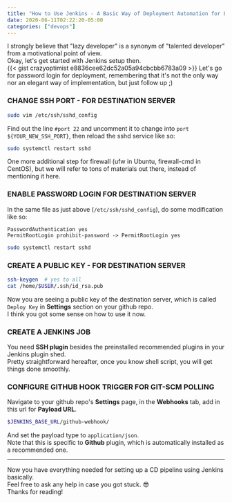 ```yaml
---
title: "How to Use Jenkins - A Basic Way of Deployment Automation for Lazy Developers"
date: 2020-06-11T02:22:20-05:00
categories: ["devops"]
---
```

I strongly believe that "lazy developer" is a synonym of "talented developer" from a motivational point of view.  
Okay, let's get started with Jenkins setup then.  
{{< gist crazyoptimist e8836cee62dc52a05a94cbcbb6783a09 >}}
Let's go for  password login for deployment, remembering that it's not the only way nor an elegant way of implementation, but just follow up ;)  
### CHANGE SSH PORT - FOR DESTINATION SERVER
```bash
sudo vim /etc/ssh/sshd_config
```
Find out the line `#port 22` and uncomment it to change into `port ${YOUR_NEW_SSH_PORT}`, then reload the sshd service like so:  
```bash
sudo systemctl restart sshd
```
One more additional step for firewall (ufw in Ubuntu, firewall-cmd in CentOS), but we will refer to tons of materials out there, instead of mentioning it here.  
### ENABLE PASSWORD LOGIN FOR DESTINATION SERVER
In the same file as just above (`/etc/ssh/sshd_config`), do some modification like so:  
```
PasswordAuthentication yes
PermitRootLogin prohibit-password -> PermitRootLogin yes
```
```bash
sudo systemctl restart sshd
```
### CREATE A PUBLIC KEY - FOR DESTINATION SERVER
```bash
ssh-keygen  # yes to all
cat /home/$USER/.ssh/id_rsa.pub
```
Now you are seeing a public key of the destination server, which is called `Deploy Key` in **Settings** section on your github repo.  
I think you got some sense on how to use it now.  
### CREATE A JENKINS JOB
You need **SSH plugin** besides the preinstalled recommended plugins in your Jenkins plugin shed.  
Pretty straightforward hereafter, once you know shell script, you will get things done smoothly.  
### CONFIGURE GITHUB HOOK TRIGGER FOR GIT-SCM POLLING
Navigate to your github repo's **Settings** page, in the **Webhooks** tab, add in this url for **Payload URL**.  
```bash
$JENKINS_BASE_URL/github-webhook/
```
And set the payload type to `application/json`.  
Note that this is specific to **Github** plugin, which is automatically installed as a recommended one.  
******
Now you have everything needed for setting up a CD pipeline using Jenkins basically.  
Feel free to ask any help in case you got stuck. 😎  
Thanks for reading!
